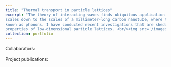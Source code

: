 ```yaml
---
title: "Thermal transport in particle lattices"
excerpt: "The theory of interacting waves finds ubiquitous application in nature, from the planetary
scales down to the scales of a millimeter-long carbon nanotube, where thermal conduction is due to interactions of reticular oscillations 
known as phonons. I have conducted recent investigations that are shedding new light on the anomalous thermal conduction
properties of low-dimensional particle lattices. <br/><img src='/images/image2.PNG' style='width:500px;'>"
collection: portfolio
---
```

Collaborators: <br><br>
Project publications: 
